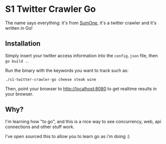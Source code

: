 # S1 Twitter Crawler Go

The name says everything: it's from [SumOne](http://www.github.com/sumoners),
it's a twitter crawler and it's written in Go!

## Installation

Simply insert your twitter access information into the `config.json` file, then
`go build .`.

Run the binary with the keywords you want to track such as:

`./s1-twitter-crawler-go cheese steak wine`

Then, point your browser to [http://localhost:8080](http://localhost:8080) to
get realtime results in your browser.

## Why?

I'm learning how "to go", and this is a nice way to see concurrency, web, api
connections and other stuff work.

I've open sourced this to allow you to learn go as i'm doing :)
